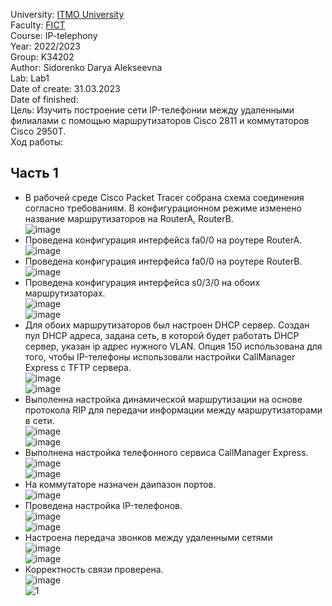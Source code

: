 University: [ITMO University](https://itmo.ru/ru/)\
Faculty: [FICT](https://fict.itmo.ru)\
Course: IP-telephony\
Year: 2022/2023\
Group: K34202\
Author: Sidorenko Darya Alekseevna\
Lab: Lab1\
Date of create: 31.03.2023\
Date of finished: \
Цель:
Изучить построение сети IP-телефонии между удаленными филиалами с помощью маршрутизаторов Cisco 2811 и коммутаторов Cisco 2950Т. \
Ход работы:
## Часть 1
+ В рабочей среде Cisco Packet Tracer собрана схема соединения согласно требованиям. В конфигурационном режиме изменено название маршрутизаторов на RouterA, RouterB. \
![image](https://user-images.githubusercontent.com/80837580/229056056-94d77fa7-1e64-4825-9785-e79e1556d72b.png)
+ Проведена конфигурация интерфейса fa0/0 на роутере RouterA.\
![image](https://user-images.githubusercontent.com/80837580/229049479-99783e3e-530e-41c9-95ef-1c84e81baa4e.png)
+ Проведена конфигурация интерфейса fa0/0 на роутере RouterB.\
![image](https://user-images.githubusercontent.com/80837580/229049757-49942626-32fb-4b66-8de6-6a3af39ed9c5.png)
+ Проведена конфигурация интерфейса s0/3/0 на обоих маршрутизаторах. \
![image](https://user-images.githubusercontent.com/80837580/229050266-2bd55811-c6af-48b9-b916-495efd4a1d2d.png) \
![image](https://user-images.githubusercontent.com/80837580/229050594-3afe7128-ab4f-4497-99ec-95418e36d0f7.png)
+ Для обоих маршрутизаторов был настроен DHCP сервер. Создан пул DHCP адреса, задана сеть, в которой будет работать DHCP сервер, указан ip адрес нужного VLAN. Опция 150 использована для того, чтобы IP-телефоны использовали настройки CallManager Express с TFTP сервера. \
![image](https://user-images.githubusercontent.com/80837580/229051543-a72ae99a-f38e-4d28-b1a5-0b7ee856ca63.png)\
![image](https://user-images.githubusercontent.com/80837580/229051970-bedab15a-0ef3-443a-a603-1d2468c169b8.png)
+ Выполенна настройка динамической маршрутизации на основе протокола RIP для передачи информации между маршрутизаторами в сети.\
![image](https://user-images.githubusercontent.com/80837580/229052185-d6156b96-475f-4899-bbf0-8160cbd942c7.png)\
![image](https://user-images.githubusercontent.com/80837580/229052494-d248900a-15e7-43ee-9070-2db8d001881f.png)
+ Выполнена настройка телефонного сервиса CallManager Express.\
![image](https://user-images.githubusercontent.com/80837580/229052873-9bc3ec7d-4325-4454-8706-246e247c87e0.png)\
![image](https://user-images.githubusercontent.com/80837580/229053201-96528f4b-4c03-4b81-88e7-62aa72373c25.png)
+ На коммутаторе назначен даипазон портов. \
![image](https://user-images.githubusercontent.com/80837580/229054001-578eb49d-25ad-47bb-8ca7-ef325679f3c2.png)
+ Проведена настройка IP-телефонов.\
![image](https://user-images.githubusercontent.com/80837580/229054709-3a2b40aa-1235-4ac0-bf2b-729fc468211f.png)\
![image](https://user-images.githubusercontent.com/80837580/229055003-635a5ba6-c63b-4d97-8858-86d38db38107.png)
+ Настроена передача звонков между удаленными сетями\
![image](https://user-images.githubusercontent.com/80837580/229055245-16e52c1f-46ba-4b13-b8f1-d76f418653aa.png)\
![image](https://user-images.githubusercontent.com/80837580/229055577-acc461b6-94c4-4f43-bf4a-41856c97bfc8.png)
+ Корректность связи проверена. \
![image](https://user-images.githubusercontent.com/80837580/229056658-29826df5-44a9-4645-8166-90e82d8438e8.png)\
![1](https://user-images.githubusercontent.com/80837580/229057535-4e6a1c31-da46-4a68-af36-36c1e26f0239.png)







